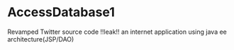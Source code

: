 # AccessDatabase1
Revamped Twitter source code !!leak!!
an internet application using java ee architecture(JSP/DAO)
